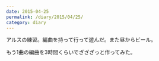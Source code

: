 ```yaml
---
date: 2015-04-25
permalink: /diary/2015/04/25/
category: diary
---
```


アルスの練習。編曲を持って行って遊んだ。また昼からビール。

もう1曲の編曲を3時間くらいでざざざっと作ってみた。